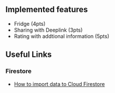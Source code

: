 ## Implemented features

* Fridge (4pts)
* Sharing with Deeplink (3pts)
* Rating with addtional information (5pts) 

## Useful Links

### Firestore

* [How to import data to Cloud Firestore](https://hackernoon.com/filling-cloud-firestore-with-data-3f67d26bd66e)